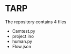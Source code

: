 # TARP
The repository contains 4 files
<ul>
  <li>Camtest.py</li>
  <li>project.ino</li>
  <li>human.py</li>
  <li>Flow.json</li>
</ul>
